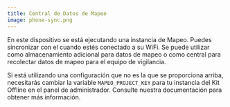 ```yaml
---
title: Central de Datos de Mapeo
image: phone-sync.png
---
```


En este dispositivo se está ejecutando una instancia de Mapeo. Puedes sincronizar con el cuando estés conectado a su WiFi. Se puede utilizar como almacenamiento adicional para datos de mapeo o como central para recolectar datos de mapeo para el equipo de vigilancia.

Si está utilizando una configuración que no es la que se proporciona arriba, necesitarás cambiar la variable `MAPEO_PROJECT_KEY` para tu instancia del Kit Offline en el <app-button :inline="true" localurl=":8079/#/configuration">panel de administrador</app-button>. Consulte nuestra documentación para obtener más información.

<app-button :color="true" localurl=":8086/all/docs.earthdefenderstoolkit.com/device-usage/bundled-applications/mapeo-data-hub/syncing-with-hub" text="Read documentation"></app-button>
